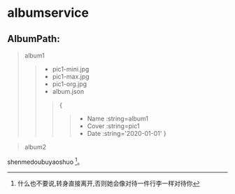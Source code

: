 # albumservice


## AlbumPath:
> album1
> > * pic1-mini.jpg
> > * pic1-max.jpg
> > * pic1-org.jpg
> > * album.json
> > > {
> > > > - Name  :string=album1
> > > > - Cover :string=pic1
> > > > - Date  :string='2020-01-01'
> > > }

> album2

shenmedoubuyaoshuo [^a]。

[^a]: 什么也不要说,转身直接离开,否则她会像对待一件行李一样对待你
